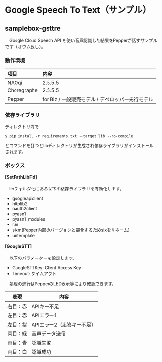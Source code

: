 # Google Speech To Text（サンプル）

## samplebox-gsttre
　Google Cloud Speech API を使い音声認識した結果をPepperが話すサンプルです（オウム返し）。

### 動作環境
|項目|内容|
|:---|:---|
|NAOqi|2.5.5.5|
|Choregraphe|2.5.5.5|
|Pepper|for Biz / 一般販売モデル / デベロッパー先行モデル|

### 依存ライブラリ
ディレクトリ内で
```
$ pip install -r requirements.txt --target lib --no-compile
```
とコマンドを打つとlibディレクトリが生成され依存ライブラリがインストールされます。

### ボックス

#### [SetPathLibFld]
　libフォルダ化にある以下の依存ライブラリを有効化します。

* googleapiclient
* httplib2
* oauth2client
* pyasn1
* pyasn1_modules
* rsa
* sixm(Pepper内部のバージョンと競合するためsixをリネーム)
* uritemplate

#### [GoogleSTT]
　以下のパラメーターを設定します。

+ GoogleSTTKey: Client Access Key
+ Timeout: タイムアウト

　処理の進行はPepperのLED表示等により確認できます。

|表現|内容|
|---|---|
|右目：赤|APIキー不足|
|左目：赤|APIエラー1|
|左目：紫|APIエラー2（応答キー不足）|
|両目：緑|音声データ送信|
|両目：青|認識失敗|
|両目：白|認識成功|
